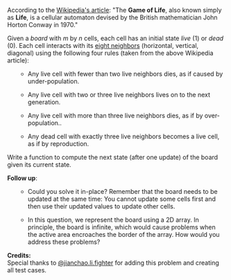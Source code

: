 

According to the [Wikipedia's article](https://en.wikipedia.org/wiki/Conway%27s_Game_of_Life): "The **Game of Life**, also known simply as **Life**, is a cellular automaton devised by the British mathematician John Horton Conway in 1970."



Given a *board* with *m* by *n* cells, each cell has an initial state *live* (1) or *dead* (0). Each cell interacts with its [eight neighbors](https://en.wikipedia.org/wiki/Moore_neighborhood) (horizontal, vertical, diagonal) using the following four rules (taken from the above Wikipedia article):



<ol>
- Any live cell with fewer than two live neighbors dies, as if caused by under-population.
- Any live cell with two or three live neighbors lives on to the next generation.
- Any live cell with more than three live neighbors dies, as if by over-population..
- Any dead cell with exactly three live neighbors becomes a live cell, as if by reproduction.
</ol>



Write a function to compute the next state (after one update) of the board given its current state.


**Follow up**: <br>
<ol>
- Could you solve it in-place? Remember that the board needs to be updated at the same time: You cannot update some cells first and then use their updated values to update other cells.
- In this question, we represent the board using a 2D array. In principle, the board is infinite, which would cause problems when the active area encroaches the border of the array. How would you address these problems?
</ol>


**Credits:**<br />Special thanks to [@jianchao.li.fighter](https://leetcode.com/discuss/user/jianchao.li.fighter) for adding this problem and creating all test cases.
